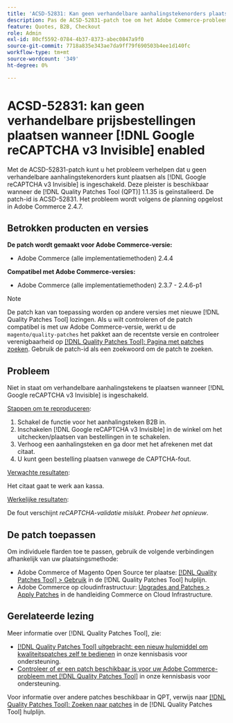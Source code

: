 ```yaml
---
title: 'ACSD-52831: Kan geen verhandelbare aanhalingstekenorders plaatsen wanneer [!DNL Google reCAPTCHA v3 Invisible] enabled'
description: Pas de ACSD-52831-patch toe om het Adobe Commerce-probleem op te lossen, waarbij u geen verhandelbare prijsbestellingen kunt plaatsen wanneer [!DNL Google reCAPTCHA v3 Invisible] is ingeschakeld.
feature: Quotes, B2B, Checkout
role: Admin
exl-id: 80cf5592-0784-4b37-8373-abec0847a9f0
source-git-commit: 7718a835e343ae7da9ff79f690503b4ee1d140fc
workflow-type: tm+mt
source-wordcount: '349'
ht-degree: 0%

---
```


# ACSD-52831: kan geen verhandelbare prijsbestellingen plaatsen wanneer [!DNL Google reCAPTCHA v3 Invisible] enabled

Met de ACSD-52831-patch kunt u het probleem verhelpen dat u geen verhandelbare aanhalingstekenorders kunt plaatsen als [!DNL Google reCAPTCHA v3 Invisible] is ingeschakeld. Deze pleister is beschikbaar wanneer de [!DNL Quality Patches Tool (QPT)] 1.1.35 is geïnstalleerd. De patch-id is ACSD-52831. Het probleem wordt volgens de planning opgelost in Adobe Commerce 2.4.7.

## Betrokken producten en versies

**De patch wordt gemaakt voor Adobe Commerce-versie:**

* Adobe Commerce (alle implementatiemethoden) 2.4.4

**Compatibel met Adobe Commerce-versies:**

* Adobe Commerce (alle implementatiemethoden) 2.3.7 - 2.4.6-p1

>[!NOTE]
>
>De patch kan van toepassing worden op andere versies met nieuwe [!DNL Quality Patches Tool] lozingen. Als u wilt controleren of de patch compatibel is met uw Adobe Commerce-versie, werkt u de `magento/quality-patches` het pakket aan de recentste versie en controleer verenigbaarheid op [[!DNL Quality Patches Tool]: Pagina met patches zoeken](https://experienceleague.adobe.com/tools/commerce-quality-patches/index.html). Gebruik de patch-id als een zoekwoord om de patch te zoeken.

## Probleem

Niet in staat om verhandelbare aanhalingstekens te plaatsen wanneer [!DNL Google reCAPTCHA v3 Invisible] is ingeschakeld.

<u>Stappen om te reproduceren</u>:

1. Schakel de functie voor het aanhalingsteken B2B in.
1. Inschakelen [!DNL Google reCAPTCHA v3 Invisible] in de winkel om het uitchecken/plaatsen van bestellingen in te schakelen.
1. Verhoog een aanhalingsteken en ga door met het afrekenen met dat citaat.
1. U kunt geen bestelling plaatsen vanwege de CAPTCHA-fout.

<u>Verwachte resultaten</u>:

Het citaat gaat te werk aan kassa.

<u>Werkelijke resultaten</u>:

De fout verschijnt *reCAPTCHA-validatie mislukt. Probeer het opnieuw*.

## De patch toepassen

Om individuele flarden toe te passen, gebruik de volgende verbindingen afhankelijk van uw plaatsingsmethode:

* Adobe Commerce of Magento Open Source ter plaatse: [[!DNL Quality Patches Tool] > Gebruik](https://experienceleague.adobe.com/docs/commerce-operations/tools/quality-patches-tool/usage.html) in de [!DNL Quality Patches Tool] hulplijn.
* Adobe Commerce op cloudinfrastructuur: [Upgrades and Patches > Apply Patches](https://experienceleague.adobe.com/docs/commerce-cloud-service/user-guide/develop/upgrade/apply-patches.html) in de handleiding Commerce on Cloud Infrastructure.

## Gerelateerde lezing

Meer informatie over [!DNL Quality Patches Tool], zie:

* [[!DNL Quality Patches Tool] uitgebracht: een nieuw hulpmiddel om kwaliteitspatches zelf te bedienen](/help/announcements/adobe-commerce-announcements/magento-quality-patches-released-new-tool-to-self-serve-quality-patches.md) in onze kennisbasis voor ondersteuning.
* [Controleer of er een patch beschikbaar is voor uw Adobe Commerce-probleem met [!DNL Quality Patches Tool]](/help/support-tools/patches-available-in-qpt-tool/check-patch-for-magento-issue-with-magento-quality-patches.md) in onze kennisbasis voor ondersteuning.

Voor informatie over andere patches beschikbaar in QPT, verwijs naar [[!DNL Quality Patches Tool]: Zoeken naar patches](https://experienceleague.adobe.com/tools/commerce-quality-patches/index.html) in de [!DNL Quality Patches Tool] hulplijn.
